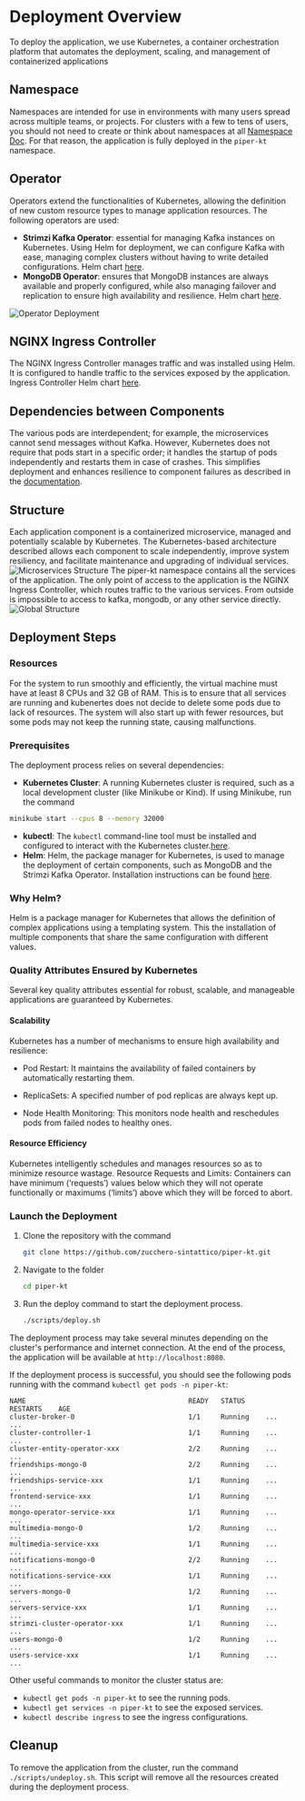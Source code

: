 # Deployment Overview

To deploy the application, we use Kubernetes, a container orchestration platform that automates the deployment, scaling, and management of containerized applications

## Namespace

Namespaces are intended for use in environments with many users spread across multiple teams, or projects. For clusters with a few to tens of users, you should not need to create or think about namespaces at all [Namespace Doc](https://kubernetes.io/docs/concepts/overview/working-with-objects/namespaces/). For that reason, the application is fully deployed in the `piper-kt` namespace.

## Operator

Operators extend the functionalities of Kubernetes, allowing the definition of new custom resource types to manage application resources. The following operators are used:

- **Strimzi Kafka Operator**: essential for managing Kafka instances on Kubernetes. Using Helm for deployment, we can configure Kafka with ease, managing complex clusters without having to write detailed configurations.  Helm chart [here](https://github.com/strimzi/strimzi-kafka-operator/tree/main/helm-charts/helm3/strimzi-kafka-operator).
- **MongoDB Operator**: ensures that MongoDB instances are always available and properly configured, while also managing failover and replication to ensure high availability and resilience. Helm chart [here](https://github.com/mongodb/helm-charts/tree/6ddf86b1b00cdd807840de36fc97b91466ee6981/charts/community-operator).

![Operator Deployment](img/schema-Operator.jpg)

## NGINX Ingress Controller

The NGINX Ingress Controller manages traffic and was installed using Helm. It is configured to handle traffic to the services exposed by the application. Ingress Controller Helm chart [here](https://github.com/kubernetes/ingress-nginx/tree/main/charts/ingress-nginx).

## Dependencies between Components

The various pods are interdependent; for example, the microservices cannot send messages without Kafka. However, Kubernetes does not require that pods start in a specific order; it handles the startup of pods independently and restarts them in case of crashes. This simplifies deployment and enhances resilience to component failures as described in the [documentation](https://kubernetes.io/docs/concepts/overview/).

## Structure

Each application component is a containerized microservice, managed and potentially scalable by Kubernetes.
The Kubernetes-based architecture described allows each component to scale independently, improve system resiliency, and facilitate maintenance and upgrading of individual services.
![Microservices Structure](img/schema-deploy.jpg)
The piper-kt namespace contains all the services of the application. The only point of access to the application is the NGINX Ingress Controller, which routes traffic to the various services. From outside is impossible to access to kafka, mongodb, or any other service directly.
![Global Structure](img/schema-Global%20Structure%20Services.jpg)

## Deployment Steps

### Resources

For the system to run smoothly and efficiently, the virtual machine must have at least 8 CPUs and 32 GB of RAM. This is to ensure that all services are running and kubenertes does not decide to delete some pods due to lack of resources. The system will also start up with fewer resources, but some pods may not keep the running state, causing malfunctions.

### Prerequisites

The deployment process relies on several dependencies:

- **Kubernetes Cluster**: A running Kubernetes cluster is required, such as a local development cluster (like Minikube or Kind). If using Minikube, run the command 

```bash
minikube start --cpus 8 --memory 32000
```

- **kubectl**: The `kubectl` command-line tool must be installed and configured to interact with the Kubernetes cluster.[here](https://kubernetes.io/docs/tasks/tools/).
- **Helm**: Helm, the package manager for Kubernetes, is used to manage the deployment of certain components, such as MongoDB and the Strimzi Kafka Operator. Installation instructions can be found [here](https://helm.sh/docs/intro/install/).

### Why Helm?

Helm is a package manager for Kubernetes that allows the definition of complex applications using a templating system. This the installation of multiple components that share the same configuration with different values.

### Quality Attributes Ensured by Kubernetes

Several key quality attributes essential for robust, scalable, and manageable applications are guaranteed by Kubernetes.

#### Scalability

Kubernetes has a number of mechanisms to ensure high availability and resilience:

- Pod Restart: It maintains the availability of failed containers by automatically restarting them.

- ReplicaSets: A specified number of pod replicas are always kept up.

- Node Health Monitoring: This monitors node health and reschedules pods from failed nodes to healthy ones.

#### Resource Efficiency

Kubernetes intelligently schedules and manages resources so as to minimize resource wastage. Resource Requests and Limits: Containers can have minimum (‘requests’) values below which they will not operate functionally or maximums (‘limits’) above which they will be forced to abort.


### Launch the Deployment

1. Clone the repository with the command

    ```bash
    git clone https://github.com/zucchero-sintattico/piper-kt.git
    ```

2. Navigate to the folder

    ```bash
    cd piper-kt
    ```

3. Run the deploy command to start the deployment process.

    ```bash
    ./scripts/deploy.sh
    ```

The deployment process may take several minutes depending on the cluster's performance and internet connection. At the end of the process, the application will be available at `http://localhost:8080`.

If the deployment process is successful, you should see the following pods running with the command `kubectl get pods -n piper-kt`:

```shell
NAME                                        READY   STATUS     RESTARTS    AGE
cluster-broker-0                            1/1     Running    ...         ...
cluster-controller-1                        1/1     Running    ...         ...
cluster-entity-operator-xxx                 2/2     Running    ...         ...
friendships-mongo-0                         2/2     Running    ...         ...
friendships-service-xxx                     1/1     Running    ...         ...
frontend-service-xxx                        1/1     Running    ...         ...
mongo-operator-service-xxx                  1/1     Running    ...         ...
multimedia-mongo-0                          1/2     Running    ...         ...
multimedia-service-xxx                      1/1     Running    ...         ...
notifications-mongo-0                       2/2     Running    ...         ...
notifications-service-xxx                   1/1     Running    ...         ...
servers-mongo-0                             1/2     Running    ...         ...
servers-service-xxx                         1/1     Running    ...         ...
strimzi-cluster-operator-xxx                1/1     Running    ...         ...
users-mongo-0                               1/2     Running    ...         ...
users-service-xxx                           1/1     Running    ...         ...
```

Other useful commands to monitor the cluster status are:

- `kubectl get pods -n piper-kt` to see the running pods.
- `kubectl get services -n piper-kt` to see the exposed services.
- `kubectl describe ingress` to see the ingress configurations.

## Cleanup

To remove the application from the cluster, run the command `./scripts/undeploy.sh`. This script will remove all the resources created during the deployment process.
